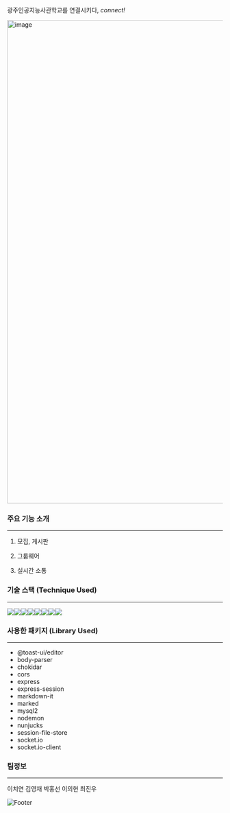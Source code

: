 광주인공지능사관학교를 연결시키다, <i>connect!</i>


<img width="1127" alt="image" src="https://github.com/2023-AISCHOOL-JSB/connect/assets/100564742/fb4197dd-d49b-4de5-a50f-4bde5e634eeb">

<h3>주요 기능 소개</h3>
<hr/>

1. 모집, 게시판

2. 그룹웨어

3. 실시간 소통 



<h3>기술 스택 (Technique Used)</h3>
<hr/>
<div style="display:flex">
    <img src="https://img.shields.io/badge/HTML-ffa200?style=flat-square&logo=HTML&logoColor=white"/>
    <img src="https://img.shields.io/badge/CSS-blue?style=flat-square&logo=CSS&logoColor=white"/>
    <img src="https://img.shields.io/badge/JS-yellow?style=flat-square&logo=JS&logoColor=white"/>
    <img src="https://img.shields.io/badge/Jquery-yellow?style=flat-square&logo=Jquery&logoColor=white"/>
    <img src="https://img.shields.io/badge/Node.js-green?style=flat-square&logo=Node.js&logoColor=white"/>
    <img src="https://img.shields.io/badge/express-white?style=flat-square&logo=express&logoColor=black"/>
    <img src="https://img.shields.io/badge/Figma-red?style=flat-square&logo=Figma&logoColor=white"/>
    <img src="https://img.shields.io/badge/Notion-white?style=flat-square&logo=Notion&logoColor=black"/>
</div>

<h3>사용한 패키지 (Library Used)</h3> 
<hr/>
<ul>
  <li>@toast-ui/editor</li>
  <li>body-parser</li>
  <li>chokidar</li>
  <li>cors</li>
  <li>express</li>
  <li>express-session</li>
  <li>markdown-it</li>
  <li>marked</li>
  <li>mysql2</li>
  <li>nodemon</li>
  <li>nunjucks</li>
  <li>session-file-store</li>
  <li>socket.io</li>
  <li>socket.io-client</li>
</ul>


<h3>팀정보</h3>
<hr/>

이치연
김영재
박홍선
이의현
최진우


![Footer](https://capsule-render.vercel.app/api?type=waving&color=blue&height=200&section=footer)
